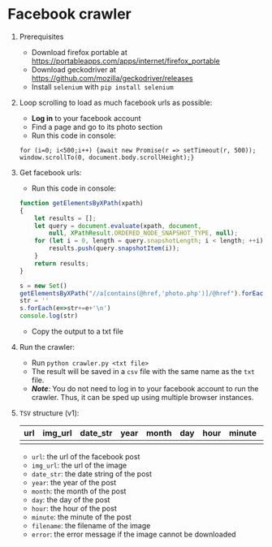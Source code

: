 # Facebook crawler

1. Prerequisites

    - Download firefox portable at <https://portableapps.com/apps/internet/firefox_portable>
    - Download geckodriver at <https://github.com/mozilla/geckodriver/releases>
    - Install `selenium` with `pip install selenium`

2. Loop scrolling to load as much facebook urls as possible:

    - **Log in** to your facebook account
    - Find a page and go to its photo section
    - Run this code in console:

    ```javscript
    for (i=0; i<500;i++) {await new Promise(r => setTimeout(r, 500));
    window.scrollTo(0, document.body.scrollHeight);}
    ```

3. Get facebook urls:

    - Run this code in console:

    ```javascript
    function getElementsByXPath(xpath)
    {
        let results = [];
        let query = document.evaluate(xpath, document,
            null, XPathResult.ORDERED_NODE_SNAPSHOT_TYPE, null);
        for (let i = 0, length = query.snapshotLength; i < length; ++i) {
            results.push(query.snapshotItem(i));
        }
        return results;
    }

    s = new Set()
    getElementsByXPath("//a[contains(@href,'photo.php')]/@href").forEach(item=>s.add(item.value))
    str = ''
    s.forEach(e=>str+=e+'\n')
    console.log(str)
    ```

    - Copy the output to a txt file

4. Run the crawler:

    - Run `python crawler.py <txt file>`
    - The result will be saved in a `csv` file with the same name as the `txt` file.
    - ***Note***: You do not need to log in to your facebook account to run the crawler. Thus, it can be sped up using multiple browser instances.

5. `TSV` structure (v1):

    | url | img_url | date_str | year | month | day | hour | minute | filename | error |
    |:---:|:-------:|:--------:|------|:-----:|-----|------|--------|----------|-------|
    |     |         |          |      |       |     |      |        |          |       |

    - `url`: the url of the facebook post
    - `img_url`: the url of the image
    - `date_str`: the date string of the post
    - `year`: the year of the post
    - `month`: the month of the post
    - `day`: the day of the post
    - `hour`: the hour of the post
    - `minute`: the minute of the post
    - `filename`: the filename of the image
    - `error`: the error message if the image cannot be downloaded
